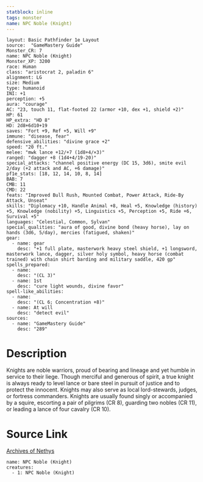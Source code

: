 ```yaml
---
statblock: inline
tags: monster
name: NPC Noble (Knight)
---
```

```statblock
layout: Basic Pathfinder 1e Layout
source:  "GameMastery Guide"
Monster_CR: 7
name: NPC Noble (Knight)
Monster_XP: 3200
race: Human
class: "aristocrat 2, paladin 6"
alignment: LG
size: Medium
type: humanoid
INI: +1
perception: +5
aura: "courage"
AC: "23, touch 11, flat-footed 22 (armor +10, dex +1, shield +2)"
HP: 61
HP_extra: "HD 8"
HD: 2d8+6d10+19
saves: "Fort +9, Ref +5, Will +9"
immune: "disease, fear"
defensive_abilities: "divine grace +2"
speed: "20 ft."
melee: "mwk lance +12/+7 (1d8+4/×3)"
ranged: "dagger +8 (1d4+4/19-20)"
special_attacks: "channel positive energy (DC 15, 3d6), smite evil 2/day (+2 attack and AC, +6 damage)"
pf1e_stats: [18, 12, 14, 10, 8, 14]
BAB: 7
CMB: 11
CMD: 22
feats: "Improved Bull Rush, Mounted Combat, Power Attack, Ride-By Attack, Unseat"
skills: "Diplomacy +10, Handle Animal +8, Heal +5, Knowledge (history) +5, Knowledge (nobility) +5, Linguistics +5, Perception +5, Ride +6, Survival +5"
languages: "Celestial, Common, Sylvan"
special_qualities: "aura of good, divine bond (heavy horse), lay on hands (3d6, 5/day), mercies (fatigued, shaken)"
gear:
  - name: gear
    desc: "+1 full plate, masterwork heavy steel shield, +1 longsword, masterwork lance, dagger, silver holy symbol, heavy horse (combat trained) with chain shirt barding and military saddle, 420 gp"
spells_prepared:
  - name:
    desc: "(CL 3)"
  - name: 1st
    desc: "cure light wounds, divine favor"
spell-like_abilities:
  - name:
    desc: "(CL 6; Concentration +8)"
  - name: At will
    desc: "detect evil"
sources:
  - name: "GameMastery Guide"
    desc: "289"
```
# Description
Knights are noble warriors, proud of bearing and lineage and yet humble in service to their liege. Though merciful and generous of spirit, a true knight is always ready to level lance or bare steel in pursuit of justice and to protect the innocent. Knights may also serve as local lord-stewards, judges, or fortress commanders. Knights are usually found singly or accompanied by a squire, escorting a pair of pilgrims (CR 8), guarding two nobles (CR 11), or leading a lance of four cavalry (CR 10).
# Source Link
[Archives of Nethys](https://aonprd.com/NPCDisplay.aspx?ItemName=Noble%20(Knight))
```encounter-table
name: NPC Noble (Knight)
creatures:
  - 1: NPC Noble (Knight)
```
